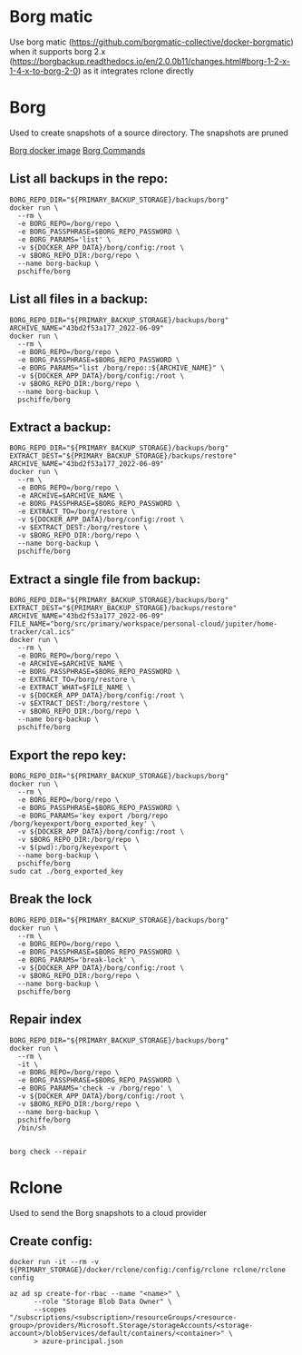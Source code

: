 # Borg matic

Use borg matic (https://github.com/borgmatic-collective/docker-borgmatic) when it supports borg 2.x (https://borgbackup.readthedocs.io/en/2.0.0b11/changes.html#borg-1-2-x-1-4-x-to-borg-2-0) as it integrates rclone directly

# Borg

Used to create snapshots of a source directory. The snapshots are pruned 

[Borg docker image](https://github.com/pschiffe/docker-borg)
[Borg Commands](https://borgbackup.readthedocs.io/en/stable/usage/general.html)

## List all backups in the repo:

```shell
BORG_REPO_DIR="${PRIMARY_BACKUP_STORAGE}/backups/borg"
docker run \
  --rm \
  -e BORG_REPO=/borg/repo \
  -e BORG_PASSPHRASE=$BORG_REPO_PASSWORD \
  -e BORG_PARAMS='list' \
  -v ${DOCKER_APP_DATA}/borg/config:/root \
  -v $BORG_REPO_DIR:/borg/repo \
  --name borg-backup \
  pschiffe/borg
```

## List all files in a backup:

```shell
BORG_REPO_DIR="${PRIMARY_BACKUP_STORAGE}/backups/borg"
ARCHIVE_NAME="43bd2f53a177_2022-06-09"
docker run \
  --rm \
  -e BORG_REPO=/borg/repo \
  -e BORG_PASSPHRASE=$BORG_REPO_PASSWORD \
  -e BORG_PARAMS="list /borg/repo::${ARCHIVE_NAME}" \
  -v ${DOCKER_APP_DATA}/borg/config:/root \
  -v $BORG_REPO_DIR:/borg/repo \
  --name borg-backup \
  pschiffe/borg
```

## Extract a backup:

```shell
BORG_REPO_DIR="${PRIMARY_BACKUP_STORAGE}/backups/borg"
EXTRACT_DEST="${PRIMARY_BACKUP_STORAGE}/backups/restore"
ARCHIVE_NAME="43bd2f53a177_2022-06-09"
docker run \
  --rm \
  -e BORG_REPO=/borg/repo \
  -e ARCHIVE=$ARCHIVE_NAME \
  -e BORG_PASSPHRASE=$BORG_REPO_PASSWORD \
  -e EXTRACT_TO=/borg/restore \
  -v ${DOCKER_APP_DATA}/borg/config:/root \
  -v $EXTRACT_DEST:/borg/restore \
  -v $BORG_REPO_DIR:/borg/repo \
  --name borg-backup \
  pschiffe/borg
```

## Extract a single file from backup:

```shell
BORG_REPO_DIR="${PRIMARY_BACKUP_STORAGE}/backups/borg"
EXTRACT_DEST="${PRIMARY_BACKUP_STORAGE}/backups/restore"
ARCHIVE_NAME="43bd2f53a177_2022-06-09"
FILE_NAME="borg/src/primary/workspace/personal-cloud/jupiter/home-tracker/cal.ics"
docker run \
  --rm \
  -e BORG_REPO=/borg/repo \
  -e ARCHIVE=$ARCHIVE_NAME \
  -e BORG_PASSPHRASE=$BORG_REPO_PASSWORD \
  -e EXTRACT_TO=/borg/restore \
  -e EXTRACT_WHAT=$FILE_NAME \
  -v ${DOCKER_APP_DATA}/borg/config:/root \
  -v $EXTRACT_DEST:/borg/restore \
  -v $BORG_REPO_DIR:/borg/repo \
  --name borg-backup \
  pschiffe/borg
```

## Export the repo key:
```shell
BORG_REPO_DIR="${PRIMARY_BACKUP_STORAGE}/backups/borg"
docker run \
  --rm \
  -e BORG_REPO=/borg/repo \
  -e BORG_PASSPHRASE=$BORG_REPO_PASSWORD \
  -e BORG_PARAMS='key export /borg/repo /borg/keyexport/borg_exported_key' \
  -v ${DOCKER_APP_DATA}/borg/config:/root \
  -v $BORG_REPO_DIR:/borg/repo \
  -v $(pwd):/borg/keyexport \
  --name borg-backup \
  pschiffe/borg
sudo cat ./borg_exported_key
```

## Break the lock
```shell
BORG_REPO_DIR="${PRIMARY_BACKUP_STORAGE}/backups/borg"
docker run \
  --rm \
  -e BORG_REPO=/borg/repo \
  -e BORG_PASSPHRASE=$BORG_REPO_PASSWORD \
  -e BORG_PARAMS='break-lock' \
  -v ${DOCKER_APP_DATA}/borg/config:/root \
  -v $BORG_REPO_DIR:/borg/repo \
  --name borg-backup \
  pschiffe/borg
```

## Repair index

```shell
BORG_REPO_DIR="${PRIMARY_BACKUP_STORAGE}/backups/borg"
docker run \
  --rm \
  -it \
  -e BORG_REPO=/borg/repo \
  -e BORG_PASSPHRASE=$BORG_REPO_PASSWORD \
  -e BORG_PARAMS='check -v /borg/repo' \
  -v ${DOCKER_APP_DATA}/borg/config:/root \
  -v $BORG_REPO_DIR:/borg/repo \
  --name borg-backup \
  pschiffe/borg
  /bin/sh


borg check --repair
```

# Rclone

Used to send the Borg snapshots to a cloud provider

## Create config:

```shell
docker run -it --rm -v ${PRIMARY_STORAGE}/docker/rclone/config:/config/rclone rclone/rclone config

az ad sp create-for-rbac --name "<name>" \
      --role "Storage Blob Data Owner" \
      --scopes "/subscriptions/<subscription>/resourceGroups/<resource-group>/providers/Microsoft.Storage/storageAccounts/<storage-account>/blobServices/default/containers/<container>" \
      > azure-principal.json
```